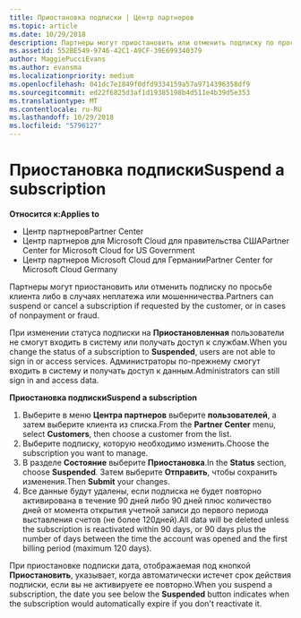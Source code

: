 ```yaml
---
title: Приостановка подписки | Центр партнеров
ms.topic: article
ms.date: 10/29/2018
description: Партнеры могут приостановить или отменить подписку по просьбе клиента либо в случаях неплатежа или мошенничества.
ms.assetid: 552BE549-9746-42C1-A9CF-39E699340379
author: MaggiePucciEvans
ms.author: evansma
ms.localizationpriority: medium
ms.openlocfilehash: 041dc7e1849f0dfd9334159a57a9714396358df9
ms.sourcegitcommit: ed22f6825d3af1d19385198b4d511e4b39d5e353
ms.translationtype: MT
ms.contentlocale: ru-RU
ms.lasthandoff: 10/29/2018
ms.locfileid: "5796127"
---
```

# <a name="suspend-a-subscription"></a><span data-ttu-id="3cec6-103">Приостановка подписки</span><span class="sxs-lookup"><span data-stu-id="3cec6-103">Suspend a subscription</span></span>

**<span data-ttu-id="3cec6-104">Относится к:</span><span class="sxs-lookup"><span data-stu-id="3cec6-104">Applies to</span></span>**

-  <span data-ttu-id="3cec6-105">Центр партнеров</span><span class="sxs-lookup"><span data-stu-id="3cec6-105">Partner Center</span></span>
-  <span data-ttu-id="3cec6-106">Центр партнеров для Microsoft Cloud для правительства США</span><span class="sxs-lookup"><span data-stu-id="3cec6-106">Partner Center for Microsoft Cloud for US Government</span></span>
-  <span data-ttu-id="3cec6-107">Центр партнеров Microsoft Cloud для Германии</span><span class="sxs-lookup"><span data-stu-id="3cec6-107">Partner Center for Microsoft Cloud Germany</span></span>

<span data-ttu-id="3cec6-108">Партнеры могут приостановить или отменить подписку по просьбе клиента либо в случаях неплатежа или мошенничества.</span><span class="sxs-lookup"><span data-stu-id="3cec6-108">Partners can suspend or cancel a subscription if requested by the customer, or in cases of nonpayment or fraud.</span></span>

<span data-ttu-id="3cec6-109">При изменении статуса подписки на **Приостановленная** пользователи не смогут входить в систему или получать доступ к службам.</span><span class="sxs-lookup"><span data-stu-id="3cec6-109">When you change the status of a subscription to **Suspended**, users are not able to sign in or access services.</span></span> <span data-ttu-id="3cec6-110">Администраторы по-прежнему смогут входить в систему и получать доступ к данным.</span><span class="sxs-lookup"><span data-stu-id="3cec6-110">Administrators can still sign in and access data.</span></span>

**<span data-ttu-id="3cec6-111">Приостановка подписки</span><span class="sxs-lookup"><span data-stu-id="3cec6-111">Suspend a subscription</span></span>**

1.  <span data-ttu-id="3cec6-112">Выберите в меню **Центра партнеров** выберите **пользователей**, а затем выберите клиента из списка.</span><span class="sxs-lookup"><span data-stu-id="3cec6-112">From the **Partner Center** menu, select **Customers**, then choose a customer from the list.</span></span>
2.  <span data-ttu-id="3cec6-113">Выберите подписку, которую необходимо изменить.</span><span class="sxs-lookup"><span data-stu-id="3cec6-113">Choose the subscription you want to manage.</span></span>
3.  <span data-ttu-id="3cec6-114">В разделе **Состояние** выберите **Приостановка**.</span><span class="sxs-lookup"><span data-stu-id="3cec6-114">In the **Status** section, choose **Suspended**.</span></span> <span data-ttu-id="3cec6-115">Затем выберите **Отправить**, чтобы сохранить изменения.</span><span class="sxs-lookup"><span data-stu-id="3cec6-115">Then **Submit** your changes.</span></span>
4.  <span data-ttu-id="3cec6-116">Все данные будут удалены, если подписка не будет повторно активирована в течение 90 дней либо 90 дней плюс количество дней от момента открытия учетной записи до первого периода выставления счетов (не более 120дней).</span><span class="sxs-lookup"><span data-stu-id="3cec6-116">All data will be deleted unless the subscription is reactivated within 90 days, or 90 days plus the number of days between the time the account was opened and the first billing period (maximum 120 days).</span></span>

<span data-ttu-id="3cec6-117">При приостановке подписки дата, отображаемая под кнопкой **Приостановить**, указывает, когда автоматически истечет срок действия подписки, если вы не активируете ее повторно.</span><span class="sxs-lookup"><span data-stu-id="3cec6-117">When you suspend a subscription, the date you see below the **Suspended** button indicates when the subscription would automatically expire if you don't reactivate it.</span></span> 
